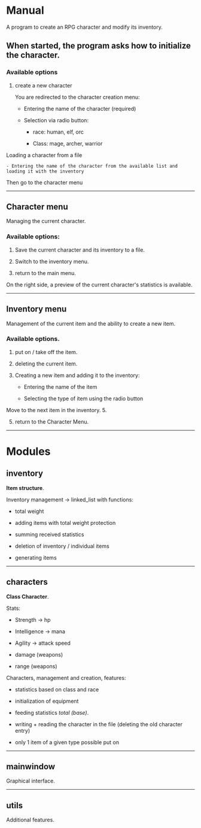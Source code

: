 # Manual

A program to create an RPG character and modify its inventory.

## When started, the program asks how to initialize the character.

### Available options

1. create a new character

    You are redirected to the character creation menu:

    - Entering the name of the character (required)

    - Selection via radio button:

        - race: human, elf, orc

        - Class: mage, archer, warrior 


Loading a character from a file 

    - Entering the name of the character from the available list and loading it with the inventory

    

Then go to the character menu


___


## Character menu

Managing the current character.

### Available options:

1. Save the current character and its inventory to a file.

2. Switch to the inventory menu.

3. return to the main menu.


On the right side, a preview of the current character's statistics is available.


___


## Inventory menu

Management of the current item and the ability to create a new item.

### Available options.

1. put on / take off the item.

2. deleting the current item.

3. Creating a new item and adding it to the inventory:

    - Entering the name of the item

    - Selecting the type of item using the radio button

Move to the next item in the inventory. 5.

5. return to the Character Menu.


___


# Modules


## inventory

**Item structure**.

Inventory management -> linked_list with functions:

- total weight

- adding items with total weight protection

- summing received statistics

- deletion of inventory / individual items

- generating items


___


## characters

**Class Character**.

Stats:

- Strength -> hp

- Intelligence -> mana

- Agility -> attack speed

- damage (weapons)

- range (weapons)


Characters, management and creation, features:

- statistics based on class and race

- initialization of equipment

- feeding statistics *total (base)*.

- writing + reading the character in the file (deleting the old character entry)

- only 1 item of a given type possible put on


___


## mainwindow

Graphical interface.


___


## utils

Additional features.


